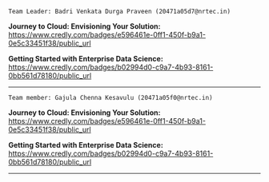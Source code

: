 `Team Leader: Badri Venkata Durga Praveen (20471a05d7@nrtec.in)`

**Journey to Cloud: Envisioning Your Solution:**
https://www.credly.com/badges/e596461e-0ff1-450f-b9a1-0e5c33451f38/public_url

**Getting Started with Enterprise Data Science:**
https://www.credly.com/badges/b02994d0-c9a7-4b93-8161-0bb561d78180/public_url

------------------------------------------------------------------------------------

`Team member: Gajula Chenna Kesavulu (20471a05f0@nrtec.in)`

**Journey to Cloud: Envisioning Your Solution:**
https://www.credly.com/badges/e596461e-0ff1-450f-b9a1-0e5c33451f38/public_url

**Getting Started with Enterprise Data Science:**
https://www.credly.com/badges/b02994d0-c9a7-4b93-8161-0bb561d78180/public_url

------------------------------------------------------------------------------------
